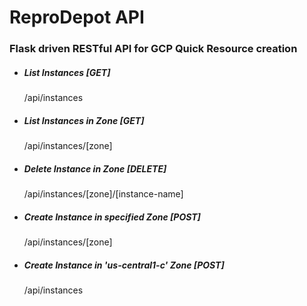 <h1> ReproDepot API </h1>

<h3>Flask driven RESTful API for GCP Quick Resource creation</h3>


<ul><li><h5> List Instances [GET]</h5>
/api/instances

<li><h5> List Instances in Zone [GET]</h5>
/api/instances/[zone]

<li><h5> Delete Instance in Zone [DELETE]</h5>
/api/instances/[zone]/[instance-name]

<li><h5> Create Instance in specified Zone [POST]</h5>
/api/instances/[zone]

<li><h5> Create Instance in 'us-central1-c' Zone [POST]</h5>
/api/instances



